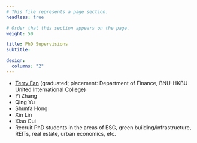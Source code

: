 ```yaml
---
# This file represents a page section.
headless: true

# Order that this section appears on the page.
weight: 50

title: PhD Supervisions
subtitle:

design:
  columns: "2"
---
```


- [Terry Fan](https://kwokyuenfan.github.io/) (graduated; placement: Department of Finance, BNU-HKBU United International College)
- Yi Zhang 
- Qing Yu
- Shunfa Hong
- Xin Lin
- Xiao Cui
- Recruit PhD students in the areas of ESG, green building/infrastructure, REITs, real estate, urban economics, etc.
